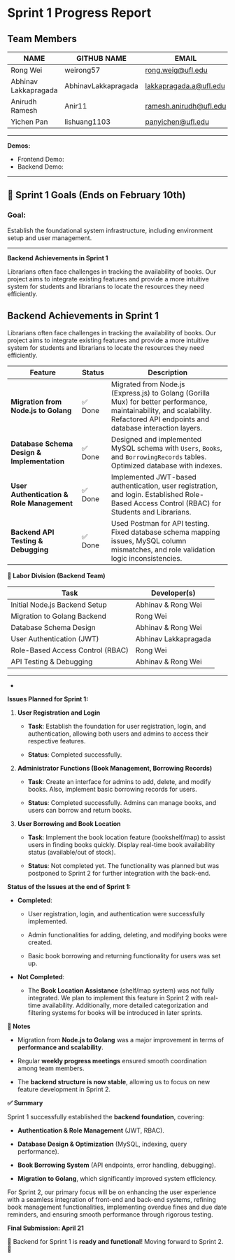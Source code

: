 
# **Sprint 1 Progress Report**

## **Team Members**
| NAME               | GITHUB NAME | EMAIL                         |
|--------------------|------------|-------------------------------|
| Rong Wei          | weirong57 | [rong.weig@ufl.edu](mailto:rong.weig@ufl.edu) |
| Abhinav Lakkapragada | AbhinavLakkapragada         | [lakkapragada.a@ufl.edu](mailto:lakkapragada.a@ufl.edu) |
| Anirudh Ramesh    | Anir11        | [ramesh.anirudh@ufl.edu](mailto:ramesh.anirudh@ufl.edu) |                           
| Yichen Pan        | lishuang1103         | [panyichen@ufl.edu](mailto:panyichen@ufl.edu) |

---

**Demos:**
- Frontend Demo:
- Backend Demo: 

---

## **📌 Sprint 1 Goals (Ends on February 10th)**  
### **Goal:**
Establish the foundational system infrastructure, including environment setup and user management.

---

**Backend Achievements in Sprint 1**

Librarians often face challenges in tracking the availability of books.
Our project aims to integrate existing features and provide a more
intuitive system for students and librarians to locate the resources
they need efficiently.

## Backend Achievements in Sprint 1

Librarians often face challenges in tracking the availability of books. Our project aims to integrate existing features and provide a more intuitive system for students and librarians to locate the resources they need efficiently.

| Feature                                    | Status  | Description |
|--------------------------------------------|---------|-------------|
| **Migration from Node.js to Golang**       | ✅ Done | Migrated from Node.js (Express.js) to Golang (Gorilla Mux) for better performance, maintainability, and scalability. Refactored API endpoints and database interaction layers. |
| **Database Schema Design & Implementation** | ✅ Done | Designed and implemented MySQL schema with `Users`, `Books`, and `BorrowingRecords` tables. Optimized database with indexes. |
| **User Authentication & Role Management**  | ✅ Done | Implemented JWT-based authentication, user registration, and login. Established Role-Based Access Control (RBAC) for Students and Librarians. |
| **Backend API Testing & Debugging**        | ✅ Done | Used Postman for API testing. Fixed database schema mapping issues, MySQL column mismatches, and role validation logic inconsistencies. |


**👥 Labor Division (Backend Team)**

| Task               | Developer(s) | 
|--------------------|------------|
| Initial Node.js Backend Setup      | Abhinav & Rong Wei | 
| Migration to Golang Backend | Rong Wei | 
| Database Schema Design | Abhinav & Rong Wei |                           
| User Authentication (JWT)   | Abhinav Lakkapragada   |
| Role-Based Access Control (RBAC)    | Rong Wei     |                              
| API Testing & Debugging       | Abhinav & Rong Wei   |

---


*

**Issues Planned for Sprint 1:**

1.  **User Registration and Login**

    -   **Task**: Establish the foundation for user registration, login,
        and authentication, allowing both users and admins to access
        their respective features.

    -   **Status**: Completed successfully.

2.  **Administrator Functions (Book Management, Borrowing Records)**

    -   **Task**: Create an interface for admins to add, delete, and
        modify books. Also, implement basic borrowing records for users.

    -   **Status**: Completed successfully. Admins can manage books, and
        users can borrow and return books.

3.  **User Borrowing and Book Location**

    -   **Task**: Implement the book location feature (bookshelf/map) to
        assist users in finding books quickly. Display real-time book
        availability status (available/out of stock).

    -   **Status**: Not completed yet. The functionality was planned but
        was postponed to Sprint 2 for further integration with the
        back-end.

**Status of the Issues at the end of Sprint 1:**

-   **Completed**:

    -   User registration, login, and authentication were successfully
        implemented.

    -   Admin functionalities for adding, deleting, and modifying books
        were created.

    -   Basic book borrowing and returning functionality for users was
        set up.

-   **Not Completed**:

    -   The **Book Location Assistance** (shelf/map system) was not
        fully integrated. We plan to implement this feature in Sprint 2
        with real-time availability. Additionally, more detailed
        categorization and filtering systems for books will be
        introduced in later sprints.

**📝 Notes**

-   Migration from **Node.js to Golang** was a major improvement in
    terms of **performance and scalability**.

-   Regular **weekly progress meetings** ensured smooth coordination
    among team members.

-   The **backend structure is now stable**, allowing us to focus on new
    feature development in Sprint 2.

**✅ Summary**

Sprint 1 successfully established the **backend foundation**, covering:

-   **Authentication & Role Management** (JWT, RBAC).

-   **Database Design & Optimization** (MySQL, indexing, query
    performance).

-   **Book Borrowing System** (API endpoints, error handling,
    debugging).

-   **Migration to Golang**, which significantly improved system
    efficiency.

For Sprint 2, our primary focus will be on enhancing the user experience
with a seamless integration of front-end and back-end systems, refining
book management functionalities, implementing overdue fines and due date
reminders, and ensuring smooth performance through rigorous testing.

**Final Submission: April 21**

🚀 Backend for Sprint 1 is **ready and functional**! Moving forward to
Sprint 2. 🎯
